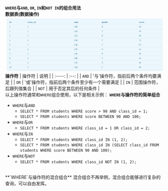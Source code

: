 **`WHERE`与`AND`, `OR`, `IN`和`NOT IN`的组合用法**
<br>
**数据表(数据操作)**
![数据表](./static/images/students.png)
<br>
**操作符**
| 操作符 | 说明 |
| :----: | :--: |
| `AND` | '与'操作符，指前后两个条件均要满足 |
| `OR` | '或'操作符，指前后两个条件至少有一个需要满足 |
| `IN` | 范围操作符，后跟列值集合 |
| `NOT` | 用于否定其后的任何条件 |
<br>
以上操作符通常和`WHERE`组合使用，以下是相关示例：
**`WHERE`与操作符的简单组合**

  - `WHERE`与`AND`
    - `SELECT * FROM students WHERE score > 90 AND class_id = 1;`
    - `SELECT * FROM students WHERE score BETWEEN 90 AND 100;`
  - `WHERE`与`OR`
    - `SELECT * FROM students WHERE class_id = 1 OR class_id = 2;`
  - `WHERE`与`IN`
    - `SELECT * FROM students WHERE class_id IN (1, 2);`
    - `SELECT * FROM students WHERE class_id IN (SELECT class_id FROM students WHERE score BETWEEN 90 AND 100);`
  - `WHERE`与`NOT`
    - `SELECT * FROM students WHERE class_id NOT IN (1, 2);`

<br>
**`WHERE`与操作符的混合组合**
混合组合不再举例，混合组合能够进行复杂的查询，可以自由发挥。